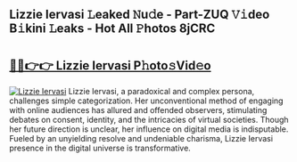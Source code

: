 ## Lizzie Iervasi 𝙻eaked 𝙽u𝚍e - Part-ZUQ 𝚅𝚒deo B𝚒kini 𝙻eaks - Hot All 𝙿hotos 8jCRC

# <h2><a href="http://ld2l8d.urlbe.top/?page=Lizzie+Iervasi">🔗🔗👉👉 Lizzie Iervasi P𝚑oto𝚜Vid𝚎o</a></h2>

[![Lizzie Iervasi](https://i.imgur.com/eBuTRDB.gif)](http://ld2l8d.urlbe.top/?page=Lizzie+Iervasi)
Lizzie Iervasi, a paradoxical and complex persona, challenges simple categorization. Her unconventional method of engaging with online audiences has allured and offended observers, stimulating debates on consent, identity, and the intricacies of virtual societies. Though her future direction is unclear, her influence on digital media is indisputable. Fueled by an unyielding resolve and undeniable charisma, Lizzie Iervasi presence in the digital universe is transformative.
